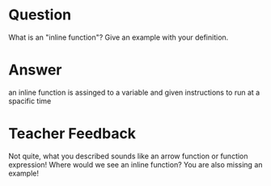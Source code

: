 # Question
What is an "inline function"? Give an example with your definition.

# Answer
an inline function is assinged to a variable and given instructions to run at a spacific time 

# Teacher Feedback

Not quite, what you described sounds like an arrow function or function expression! Where would we see an inline function? You are also missing an example!